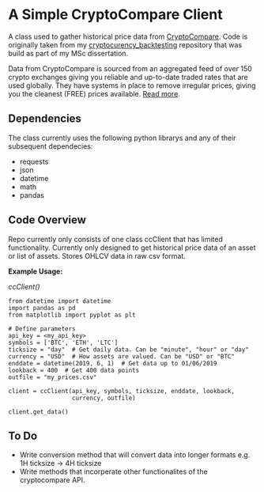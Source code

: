 # A Simple CryptoCompare Client
A class used to gather historical price data from 
[CryptoCompare](https://www.cryptocompare.com/). Code is originally 
taken from my [cryptocurency_backtesting](https://github.com/DylanScotney/cryptocurrency_backtesting) repository that was build as part of my MSc dissertation.

Data from CryptoCompare is sourced from an aggregated feed of over 150 
crypto exchanges giving you reliable and up-to-date traded rates that
are used globally. They have systems in place to remove irregular 
prices, giving you the cleanest (FREE) prices available. 
[Read more](https://www.cryptocompare.com/media/27010937/cccagg_methodology_2018-02-26.pdf).

## **Dependencies**
The class currently uses the following python librarys and any of their 
subsequent dependecies: 
* requests
* json
* datetime
* math
* pandas

## **Code Overview**
Repo currently only consists of one class ccClient that has limited
functionality. Currently only designed to get historical price data 
of an asset or list of assets. Stores OHLCV data in raw csv format. 

**Example Usage:**

*ccClient()*
```
from datetime import datetime
import pandas as pd
from matplotlib import pyplot as plt

# Define parameters
api_key = <my_api_key>
symbols = ['BTC', 'ETH', 'LTC']
ticksize = "day"  # Get daily data. Can be "minute", "hour" or "day"
currency = "USD"  # How assets are valued. Can be "USD" or "BTC"
enddate = datetime(2019, 6, 1)  # Get data up to 01/06/2019
lookback = 400  # Get 400 data points
outfile = "my_prices.csv"

client = ccClient(api_key, symbols, ticksize, enddate, lookback,
                  currency, outfile)

client.get_data()  
```

## **To Do**
* Write conversion method that will convert data into longer formats 
e.g. 1H ticksize -> 4H ticksize 
* Write methods that incorperate other functionalites of the 
cryptocompare API.
